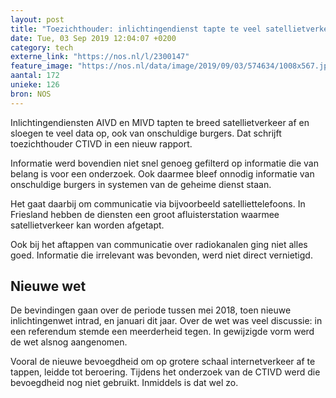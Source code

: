 ```yaml
---
layout: post
title: "Toezichthouder: inlichtingendienst tapte te veel satellietverkeer af"
date: Tue, 03 Sep 2019 12:04:07 +0200
category: tech
externe_link: "https://nos.nl/l/2300147"
feature_image: "https://nos.nl/data/image/2019/09/03/574634/1008x567.jpg"
aantal: 172
unieke: 126
bron: NOS
---
```


<p>Inlichtingendiensten AIVD en MIVD tapten te breed satellietverkeer af en sloegen te veel data op, ook van onschuldige burgers. Dat schrijft toezichthouder CTIVD in een nieuw rapport.</p>
<p>Informatie werd bovendien niet snel genoeg gefilterd op informatie die van belang is voor een onderzoek. Ook daarmee bleef onnodig informatie van onschuldige burgers in systemen van de geheime dienst staan.</p>
<p>Het gaat daarbij om communicatie via bijvoorbeeld satelliettelefoons. In Friesland hebben de diensten een groot afluisterstation waarmee satellietverkeer kan worden afgetapt.</p>
<p>Ook bij het aftappen van communicatie over radiokanalen ging niet alles goed. Informatie die irrelevant was bevonden, werd niet direct vernietigd.</p>
<h2>Nieuwe wet</h2>
<p>De bevindingen gaan over de periode tussen mei 2018, toen nieuwe inlichtingenwet intrad, en januari dit jaar. Over de wet was veel discussie: in een referendum stemde een meerderheid tegen. In gewijzigde vorm werd de wet alsnog aangenomen.</p>
<p>Vooral de nieuwe bevoegdheid om op grotere schaal internetverkeer af te tappen, leidde tot beroering. Tijdens het onderzoek van de CTIVD werd die bevoegdheid nog niet gebruikt. Inmiddels is dat wel zo.</p>
